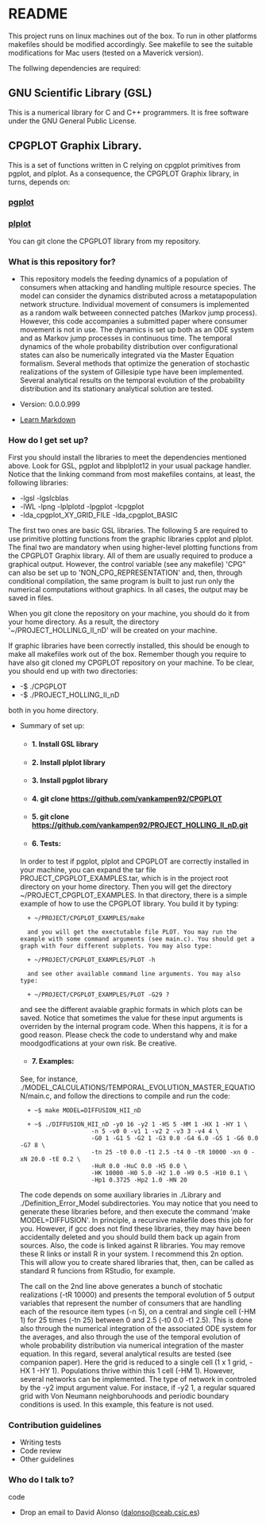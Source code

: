 # README #

This project runs on linux machines out of the box. To run in other platforms makefiles should be modified accordingly. See makefile to see the suitable modifications for Mac users (tested on a Maverick version).

The follwing dependencies are required:

## GNU Scientific Library (GSL)
This is a numerical library for C and C++ programmers. It is free software under the GNU General Public License.
## CPGPLOT Graphix Library.
This is a set of functions written in C relying on cpgplot primitives from pgplot, and plplot. As a consequence, the CPGPLOT Graphix library, in turns, depends on:
### [pgplot](/http://www.astro.caltech.edu/~tjp/pgplot/)
### [plplot](http://plplot.sourceforge.net/)
You can git clone the CPGPLOT library from my repository.

### What is this repository for? ###

* This repository models the feeding dynamics of a population of consumers when attacking and handling multiple resource species. The model can consider the dynamics distributed across a metatapopulation network structure. Individual movement of consumers is implemented as a random walk betweeen connected patches (Markov jump process). However, this code accompanies a submitted paper where consumer movement is not in use. The dynamics is set up both as an ODE system and as Markov jump processes in continuous time. The temporal dynamics of the whole probability distribution over configurational states can also be numerically integrated via the Master Equation formalism. Several methods that optimize the generation of stochastic realizations of the system of Gillesipie type have been implemented. Several analytical results on the temporal evolution of the probability distribution and its stationary analytical solution are tested.  

* Version: 0.0.0.999
* [Learn Markdown](https://bitbucket.org/tutorials/markdowndemo)

### How do I get set up? ###

First you should install the libraries to meet the dependencies mentioned above. Look for GSL, pgplot and libplplot12 in your usual package handler.
Notice that the linking command from most makefiles contains, at least, the following libraries:

* -lgsl -lgslcblas
* -lWL -lpng -lplplotd -lpgplot -lcpgplot
* -lda_cpgplot_XY_GRID_FILE -lda_cpgplot_BASIC

The first two ones are basic GSL libraries. The following 5 are required to use primitive plotting functions from the graphic libraries cpplot and plplot. The final two are mandatory when using higher-level plotting functions from the CPGPLOT Graphix library. All of them are usually required to produce a graphical output. However, the control variable (see any makefile) 'CPG" can also be set up to 'NON_CPG_REPRESENTATION' and, then, through conditional compilation, the same program is built to just run only the numerical computations without graphics. In all cases, the output may be saved in files.

When you git clone the repository on your machine, you should do it from your home directory. As a result, the directory '~/PROJECT_HOLLINLG_II_nD' will be created on your machine.

If graphic libraries have been correctly installed, this should be enough to make all makefiles work out of the box. Remember though you require to have also git cloned my CPGPLOT repository on your machine. To be clear, you should end up with two directories:

* -$ ./CPGPLOT
* -$ ./PROJECT_HOLLING_II_nD

both in you home directory.

* Summary of set up:
	+ #### 1. Install GSL library
	+ #### 2. Install plplot library
	+ #### 3. Install pgplot library
	+ #### 4. git clone https://github.com/vankampen92/CPGPLOT
	+ #### 5. git clone https://github.com/vankampen92/PROJECT_HOLLING_II_nD.git
	+ #### 6. Tests:

	In order to test if pgplot, plplot and CPGPLOT are correctly installed in your machine, you can expand the tar file PROJECT_CPGPLOT_EXAMPLES.tar, which is in the project root directory on your home directory. Then you will get the directory ~/PROJECT_CPGPLOT_EXAMPLES. In that directory, there is a simple example of how to use the CPGPLOT library. You build it by typing:

		+ ~/PROJECT/CPGPLOT_EXAMPLES/make

		and you will get the exectutable file PLOT. You may run the example with some command arguments (see main.c). You should get a graph with four different subplots. You may also type:

		+ ~/PROJECT/CPGPLOT_EXAMPLES/PLOT -h

		and see other available command line arguments. You may also type:

		+ ~/PROJECT/CPGPLOT_EXAMPLES/PLOT -G29 ?

	and see the different avaiable graphic formats in which plots can be saved. Notice that sometimes the value for these input arguments is overriden by the internal program code. When this happens, it is for a good reason. Please check the code to understand why and make moodgodfications at your own risk. Be creative.   

	+ #### 7. Examples:
	See, for instance, ./MODEL_CALCULATIONS/TEMPORAL_EVOLUTION_MASTER_EQUATION/main.c, and follow the directions to compile and run the code:

		+ ~$ make MODEL=DIFFUSION_HII_nD 

		+ ~$ ./DIFFUSION_HII_nD -y0 16 -y2 1 -HS 5 -HM 1 -HX 1 -HY 1 \
                          -n 5 -v0 0 -v1 1 -v2 2 -v3 3 -v4 4 \
                          -G0 1 -G1 5 -G2 1 -G3 0.0 -G4 6.0 -G5 1 -G6 0.0 -G7 8 \
                          -tn 25 -t0 0.0 -t1 2.5 -t4 0 -tR 10000 -xn 0 -xN 20.0 -tE 0.2 \
                          -HuR 0.0 -HuC 0.0 -H5 0.0 \
                          -HK 10000 -H0 5.0 -H2 1.0 -H9 0.5 -H10 0.1 \
                          -Hp1 0.3725 -Hp2 1.0 -HN 20

	The code depends on some auxiliary libraries in ./Library  and ./Definition_Error_Model subdirectories. You may notice that you need to generate these libraries before, and then execute the command 'make MODEL=DIFFUSION'. In principle, a recursive makefile does this job for you. However, if gcc does not find these libraries, they may have been accidentally deleted and you should build them back up again from sources. Also, the code is linked against R libraries.  You may remove these R links or install R in your system. I recommend this 2n option. This will allow you to create shared libraries that, then, can be called as standard R funcions from RStudio, for example.

	The call on the 2nd line above generates a bunch of stochatic realizations (-tR 10000) and presents the temporal evolution of 5 output variables that represent the number of consumers that are handling each of the resource item types (-n 5), on a central and single cell (-HM 1) for 25 times (-tn 25) between 0 and 2.5 (-t0 0.0 -t1 2.5). This is done also through the numerical integration of the associated ODE system for the averages, and also through the use of the temporal evolution of whole probability distribution via numerical integration of the master equation. In this regard, several analytical results are tested (see companion paper). Here the grid is reduced to a single cell (1 x 1 grid, -HX 1 -HY 1). Populations thrive within this 1 cell (-HM 1). However, several networks can be implemented. The type of network in controled by the -y2 imput argument value. For instace, if -y2 1, a regular squared grid with Von Neumann neighboruhoods and periodic boundary conditions is used. In this example, this feature is not used. 

### Contribution guidelines ###

* Writing tests
* Code review
* Other guidelines

### Who do I talk to? ###
code
* Drop an email to David Alonso (<dalonso@ceab.csic.es>)
